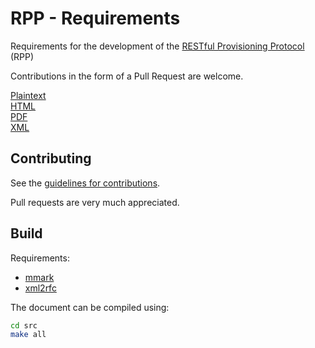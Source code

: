 # RPP - Requirements

Requirements for the development of the [RESTful Provisioning Protocol](https://datatracker.ietf.org/wg/rpp/about/) (RPP)

Contributions in the form of a Pull Request are welcome.

[Plaintext](https://ietf-wg-rpp.github.io/rpp-requirements/draft-ietf-rpp-requirements.txt)  
[HTML](https://ietf-wg-rpp.github.io/rpp-requirements/draft-ietf-rpp-requirements.html)  
[PDF](https://ietf-wg-rpp.github.io/rpp-requirements/draft-ietf-rpp-requirements.pdf)  
[XML](https://ietf-wg-rpp.github.io/rpp-requirements/draft-ietf-rpp-requirements.xml)  

## Contributing

See the
[guidelines for contributions](https://ietf-wg-rpp.github.io/rpp-requirements/blob/main/CONTRIBUTING.md).

Pull requests are very much appreciated.

## Build

Requirements:

- [mmark](https://mmark.miek.nl/)
- [xml2rfc](https://github.com/ietf-tools/xml2rfc#installation)

The document can be compiled using:

```bash
cd src
make all
```
